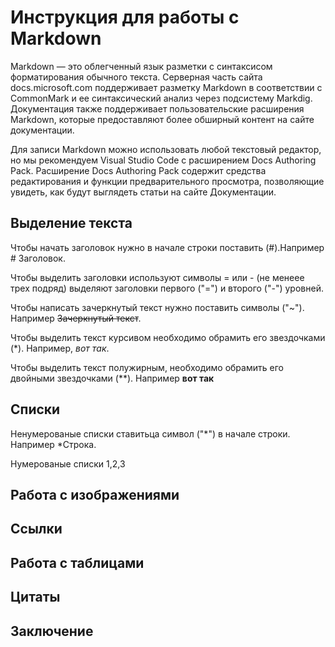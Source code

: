 # Инструкция для работы с Markdown
Markdown — это облегченный язык разметки с синтаксисом форматирования обычного текста. Серверная часть сайта docs.microsoft.com поддерживает разметку Markdown в соответствии с CommonMark и ее синтаксический анализ через подсистему Markdig. Документация также поддерживает пользовательские расширения Markdown, которые предоставляют более обширный контент на сайте документации.

Для записи Markdown можно использовать любой текстовый редактор, но мы рекомендуем Visual Studio Code с расширением Docs Authoring Pack. Расширение Docs Authoring Pack содержит средства редактирования и функции предварительного просмотра, позволяющие увидеть, как будут выглядеть статьи на сайте Документации.

## Выделение текста
Чтобы начать заголовок нужно в начале строки поставить (#).Например # Заголовок.

Чтобы выделить заголовки используют символы = или - (не менеее трех подряд) выделяют заголовки первого ("=") и второго ("-") уровней.

Чтобы написать зачеркнутый текст нужно поставить символы ("~"). Например ~~Зачеркнутый текст~~.

Чтобы выделить текст курсивом необходимо обрамить его звездочками (*). Например, *вот так*.

Чтобы выделить текст полужирным, необходимо обрамить его двойными звездочками (**). Например **вот так** 
## Списки
Ненумерованые списки ставитьца символ ("*") в начале строки. Например *Строка.

Нумерованые списки 1,2,3

## Работа с изображениями


## Ссылки

## Работа с таблицами

## Цитаты

## Заключение